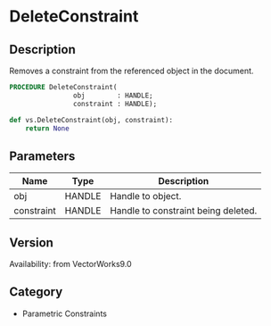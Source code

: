 # DeleteConstraint

## Description
Removes a constraint from the referenced object in the document.

```pascal
PROCEDURE DeleteConstraint(
				obj        : HANDLE;
				constraint : HANDLE);
```

```python
def vs.DeleteConstraint(obj, constraint):
    return None
```

## Parameters
|Name|Type|Description|
|---|---|---|
|obj|HANDLE|Handle to object.|
|constraint|HANDLE|Handle to constraint being deleted.|

## Version
Availability: from VectorWorks9.0

## Category
* Parametric Constraints

